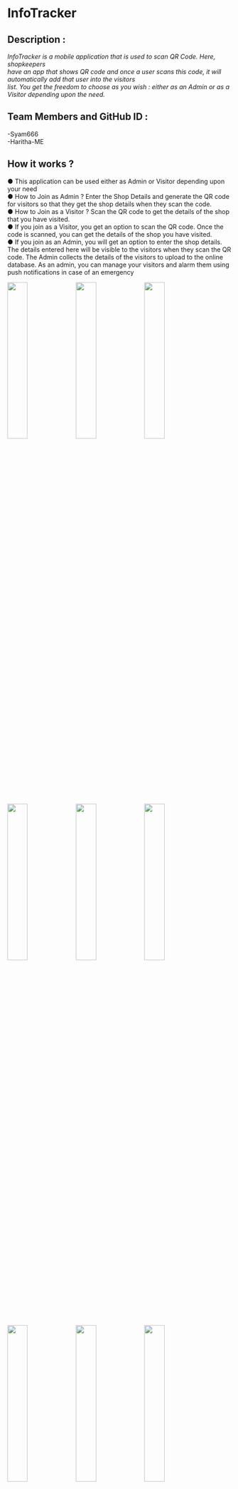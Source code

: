 #  InfoTracker
## Description : 
<i>InfoTracker is a mobile application that is used to scan QR Code. Here, shopkeepers <br>have an app that shows QR code and once a user scans this code, it will automatically add that user into the visitors <br> list. You get the freedom to choose as you wish : either as an Admin or as a Visitor depending upon the need.</i>
## Team Members and GitHub ID :
-Syam666<br>
-Haritha-ME
## How it works ?
● This application can be used either as Admin or Visitor depending upon your need <br>● How to Join as Admin ? Enter the Shop Details and generate the QR code for visitors so that they get the shop details when they scan the code. <br>● How to Join as a Visitor ? Scan the QR code to get the details of the shop that you have visited. <br>● If you join as a Visitor, you get an option to scan the QR code. Once the code is scanned, you can get the details of the shop you have visited. <br>● If you join as an Admin, you will get an option to enter the shop details. The details entered here will be visible to the visitors when they scan the QR code. The Admin collects the details of the visitors to upload to the online database. As an admin, you can manage your visitors and alarm them using push notifications in case of an emergency

<img src="https://user-images.githubusercontent.com/64770907/131341423-ccd1ae76-42f9-440c-b4e5-64a511c79728.png" width="30%" align="left" padding='50'/>
<img src="https://user-images.githubusercontent.com/64770907/131341435-d3e7de60-a6f5-4a09-aca0-197775a52cf7.png" width="30%" align="left" padding='50'/>
<img src="https://user-images.githubusercontent.com/64770907/131341445-6fc88457-a1ac-4ceb-ad3a-d789e715838c.png" width="30%" align="left" padding='50'/>
<img src="https://user-images.githubusercontent.com/64770907/131341450-24617b4a-a087-459f-9b09-791300b8d89a.png" width="30%" align="left" padding='50'/>
<img src="https://user-images.githubusercontent.com/64770907/131341455-da3f4cd1-5fc0-47dd-86b6-90932c52d465.png" width="30%" align="left" padding='50'/>
<img src="https://user-images.githubusercontent.com/64770907/131341462-efd36aca-b674-4727-b248-27b66c21d326.png" width="30%" align="left" padding='50'/>
<img src="https://user-images.githubusercontent.com/64770907/131341500-c5987198-bd40-4f3c-9cd4-c8fff41e5b6a.png" width="30%" align="left" padding='50'/>
<img src="https://user-images.githubusercontent.com/64770907/131341510-8207c986-751a-4ec6-9dd1-5db7966b15ab.png" width="30%" align="left" padding='50'/>
<img src="https://user-images.githubusercontent.com/64770907/131341495-616b0f9f-3194-4c2a-8b18-01663d1885fd.png" width="30%" align="left" padding='50'/>


